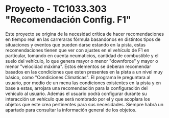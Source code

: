 # Proyecto - TC1033.303 "Recomendación Config. F1"
Este proyecto se origina de la necesidad crítica de hacer recomendaciones en tiempo real en las carreraras fórmula basandonos en distintos tipos de situaciones y eventos que pueden darse estando en la pista, estas recomendaciones tienen que ver con ajustes en el vehículo de F1 en particular, tomando en cuenta neumaticios, cantidad de combustible y el suelo del vehículo, lo que genera mayor o menor "downforce" y mayor o menor "velocidad máxima". Estos elementos se deberan recomendar basados en las condiciones que esten presentes en la pista a un nivel muy básico, como "Condiciones Climaticas". El programa le preguntara al usuario, por medio de un menu las condiciones existentes en la pista y en base a estas, arrojara una recomendación para la configuración del vehículo al usuario.
Además el usuario podrá configurar durante su interacción un vehículo que será nombrado por el y que acoplara los objetos que este crea pertinentes para sus necesidades. Siempre habrá un apartado para consultar la información general de los objetos.
